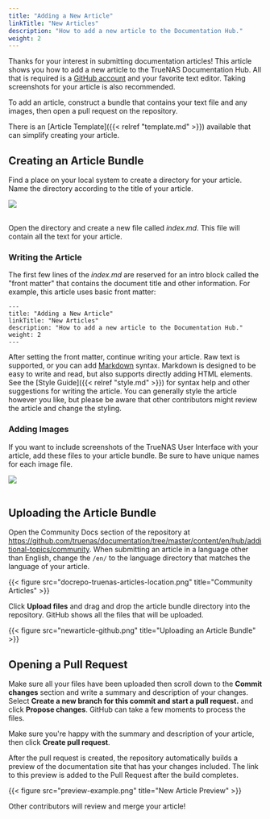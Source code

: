 ```yaml
---
title: "Adding a New Article"
linkTitle: "New Articles"
description: "How to add a new article to the Documentation Hub."
weight: 2
---
```


Thanks for your interest in submitting documentation articles!
This article shows you how to add a new article to the TrueNAS Documentation Hub.
All that is required is a [GitHub account](https://github.com) and your favorite text editor.
Taking screenshots for your article is also recommended.

To add an article, construct a bundle that contains your text file and any images, then open a pull request on the repository.

There is an [Article Template]({{< relref "template.md" >}}) available that can simplify creating your article.

## Creating an Article Bundle

Find a place on your local system to create a directory for your article.
Name the directory according to the title of your article.

<img src="/images/new-article-bundle.png"><br><br>

Open the directory and create a new file called *index.md*.
This file will contain all the text for your article.

### Writing the Article

The first few lines of the *index.md* are reserved for an intro block called the "front matter" that contains the document title and other information.
For example, this article uses basic front matter:

```
---
title: "Adding a New Article"
linkTitle: "New Articles"
description: "How to add a new article to the Documentation Hub."
weight: 2
---
```

After setting the front matter, continue writing your article.
Raw text is supported, or you can add [Markdown](https://daringfireball.net/projects/markdown/) syntax.
Markdown is designed to be easy to write and read, but also supports directly adding HTML elements.
See the [Style Guide]({{< relref "style.md" >}}) for syntax help and other suggestions for writing the article.
You can generally style the article however you like, but please be aware that other contributors might review the article and change the styling.

### Adding Images

If you want to include screenshots of the TrueNAS User Interface with your article, add these files to your article bundle.
Be sure to have unique names for each image file.

<img src="/images/example-article-bundle.png"><br><br>


## Uploading the Article Bundle

Open the Community Docs section of the repository at https://github.com/truenas/documentation/tree/master/content/en/hub/additional-topics/community.
When submitting an article in a language other than English, change the `/en/` to the language directory that matches the language of your article.

{{< figure src="docrepo-truenas-articles-location.png" title="Community Articles" >}}

Click **Upload files** and drag and drop the article bundle directory into the repository.
GitHub shows all the files that will be uploaded.

{{< figure src="newarticle-github.png" title="Uploading an Article Bundle" >}}

## Opening a Pull Request

Make sure all your files have been uploaded then scroll down to the **Commit changes** section and write a summary and description of your changes.
Select **Create a new branch for this commit and start a pull request.** and click **Propose changes**.
GitHub can take a few moments to process the files.

Make sure you're happy with the summary and description of your article, then click **Create pull request**.

After the pull request is created, the repository automatically builds a preview of the documentation site that has your changes included.
The link to this preview is added to the Pull Request after the build completes.

{{< figure src="preview-example.png" title="New Article Preview" >}}

Other contributors will review and merge your article!
